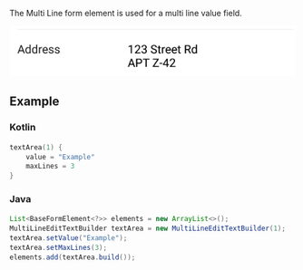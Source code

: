 The Multi Line form element is used for a multi line value field.

![Example](/images/MultiLine.PNG)

## Example

### Kotlin
```kotlin
textArea(1) {
    value = "Example"
    maxLines = 3
}
```

### Java
```java
List<BaseFormElement<?>> elements = new ArrayList<>();
MultiLineEditTextBuilder textArea = new MultiLineEditTextBuilder(1);
textArea.setValue("Example");
textArea.setMaxLines(3);
elements.add(textArea.build());
```